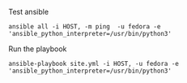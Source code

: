 Test ansible

```
ansible all -i HOST, -m ping  -u fedora -e 'ansible_python_interpreter=/usr/bin/python3'
```

Run the playbook
```
ansible-playbook site.yml -i HOST, -u fedora -e 'ansible_python_interpreter=/usr/bin/python3'
```